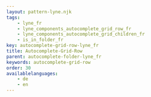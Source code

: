 ```yaml
---
layout: pattern-lyne.njk
tags: 
    - lyne_fr
    - lyne_components_autocomplete_grid_row_fr
    - lyne_components_autocomplete_grid_children_fr
    - is_in_folder_fr
key: autocomplete-grid-row-lyne_fr
title: Autocomplete-Grid-Row
parent: autocomplete-folder-lyne_fr
keywords: autocomplete-grid-row
order: 30
availablelanguages: 
    - de
    - en
---
```

